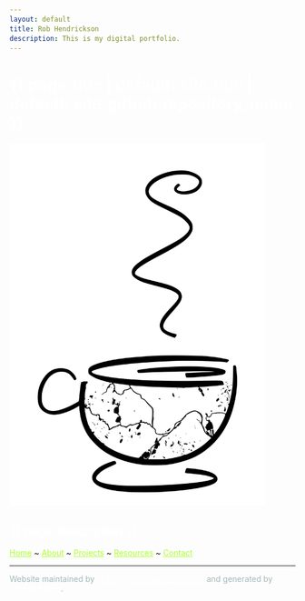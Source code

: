 ```yaml
---
layout: default
title: Rob Hendrickson
description: This is my digital portfolio.
---
```


<h1 class="project-name" style = "color:white">{{ page.title | default: site.title | default: site.github.repository_name }}</h1>

<img src="./figs/TC_Water_mug.svg" alt="Water bodies in Twin Cities on coffee mug." class="responsive" width=450/> <!--width=500-->

<h2 class="project-tagline" style = "color:white">{{ page.description }} </h2>

<span> <a href="./index" style = "color: GreenYellow">Home</a> ~ <a href="./pages/about" style = "color: GreenYellow">About</a> ~ <a href="./pages/projects" style = "color: GreenYellow">Projects</a> ~ <a href="./pages/resources" style = "color: GreenYellow">Resources</a> ~ <a href="./pages/contact" style = "color: GreenYellow">Contact</a> </span>

<hr>

 <span style = "color: #a1b8b7"> Website maintained by <a href="{{ site.github.owner_url }}" style = "color:white">{{ site.github.owner_name }}</a> and generated by <a href="https://pages.github.com" style = "color:white">GitHub Pages</a>.</span>
 
 <a rel="me" href="https://mapstodon.space/@Robb"></a> <!-- For Mastodon Verification -->
